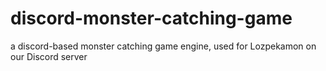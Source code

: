 # discord-monster-catching-game
a discord-based monster catching game engine, used for Lozpekamon on our Discord server
